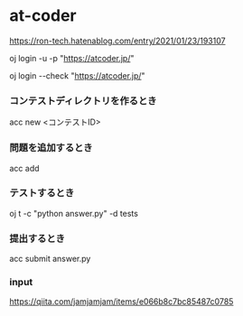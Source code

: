 # at-coder

https://ron-tech.hatenablog.com/entry/2021/01/23/193107


oj login -u <userID> -p <PW> "https://atcoder.jp/"

oj login --check "https://atcoder.jp/"

### コンテストディレクトリを作るとき
acc new <コンテストID>

### 問題を追加するとき
acc add

### テストするとき
oj t -c "python answer.py" -d tests

### 提出するとき
acc submit answer.py

### input
https://qiita.com/jamjamjam/items/e066b8c7bc85487c0785